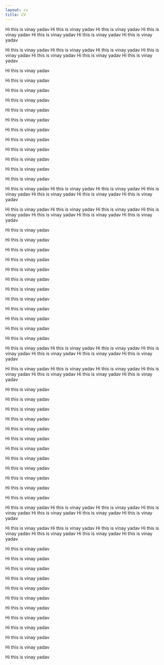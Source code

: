 ```yaml
---
layout: cv
title: CV
---
```

Hi this is vinay yadav
Hi this is vinay yadav
Hi this is vinay yadav
Hi this is vinay yadav
Hi this is vinay yadav
Hi this is vinay yadav
Hi this is vinay yadav

Hi this is vinay yadav
Hi this is vinay yadav
Hi this is vinay yadav
Hi this is vinay yadav
Hi this is vinay yadav
Hi this is vinay yadav
Hi this is vinay yadav




Hi this is vinay yadav



Hi this is vinay yadav




Hi this is vinay yadav





Hi this is vinay yadav



Hi this is vinay yadav


Hi this is vinay yadav

Hi this is vinay yadav



Hi this is vinay yadav




Hi this is vinay yadav



Hi this is vinay yadav


Hi this is vinay yadav


Hi this is vinay yadav

Hi this is vinay yadav
Hi this is vinay yadav
Hi this is vinay yadav
Hi this is vinay yadav
Hi this is vinay yadav
Hi this is vinay yadav
Hi this is vinay yadav

Hi this is vinay yadav
Hi this is vinay yadav
Hi this is vinay yadav
Hi this is vinay yadav
Hi this is vinay yadav
Hi this is vinay yadav
Hi this is vinay yadav




Hi this is vinay yadav



Hi this is vinay yadav




Hi this is vinay yadav





Hi this is vinay yadav



Hi this is vinay yadav


Hi this is vinay yadav

Hi this is vinay yadav



Hi this is vinay yadav




Hi this is vinay yadav



Hi this is vinay yadav


Hi this is vinay yadav


Hi this is vinay yadav


Hi this is vinay yadav
Hi this is vinay yadav
Hi this is vinay yadav
Hi this is vinay yadav
Hi this is vinay yadav
Hi this is vinay yadav
Hi this is vinay yadav

Hi this is vinay yadav
Hi this is vinay yadav
Hi this is vinay yadav
Hi this is vinay yadav
Hi this is vinay yadav
Hi this is vinay yadav
Hi this is vinay yadav




Hi this is vinay yadav



Hi this is vinay yadav




Hi this is vinay yadav





Hi this is vinay yadav



Hi this is vinay yadav


Hi this is vinay yadav

Hi this is vinay yadav



Hi this is vinay yadav




Hi this is vinay yadav



Hi this is vinay yadav


Hi this is vinay yadav


Hi this is vinay yadav



Hi this is vinay yadav
Hi this is vinay yadav
Hi this is vinay yadav
Hi this is vinay yadav
Hi this is vinay yadav
Hi this is vinay yadav
Hi this is vinay yadav

Hi this is vinay yadav
Hi this is vinay yadav
Hi this is vinay yadav
Hi this is vinay yadav
Hi this is vinay yadav
Hi this is vinay yadav
Hi this is vinay yadav




Hi this is vinay yadav



Hi this is vinay yadav




Hi this is vinay yadav





Hi this is vinay yadav



Hi this is vinay yadav


Hi this is vinay yadav

Hi this is vinay yadav



Hi this is vinay yadav




Hi this is vinay yadav



Hi this is vinay yadav


Hi this is vinay yadav


Hi this is vinay yadav
